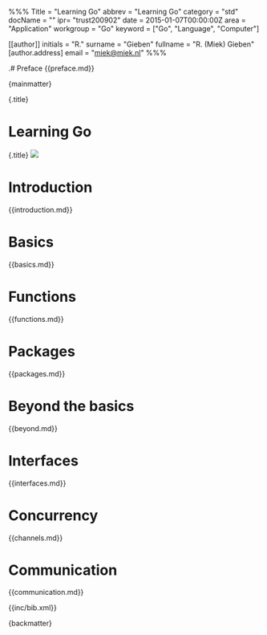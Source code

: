 %%%
Title = "Learning Go"
abbrev = "Learning Go"
category = "std"
docName = ""
ipr= "trust200902"
date = 2015-01-07T00:00:00Z
area = "Application"
workgroup = "Go"
keyword = ["Go", "Language", "Computer"]

[[author]]
initials = "R."
surname  = "Gieben"
fullname = "R. (Miek) Gieben"
  [author.address]
  email = "miek@miek.nl"
%%%

.# Preface
{{preface.md}}

{mainmatter}

{.title}
# Learning Go
<!-- this .title does not work -->
{.title}
![](fig/bumper-inverse.png)

# Introduction
{{introduction.md}}


# Basics
{{basics.md}}

# Functions
{{functions.md}}


# Packages
{{packages.md}}


# Beyond the basics
{{beyond.md}}


# Interfaces
{{interfaces.md}}


# Concurrency
{{channels.md}}


# Communication
{{communication.md}}


{{inc/bib.xml}}

{backmatter}
